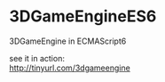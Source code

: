 3DGameEngineES6
===============

3DGameEngine in ECMAScript6


see it in action:  
http://tinyurl.com/3dgameengine
